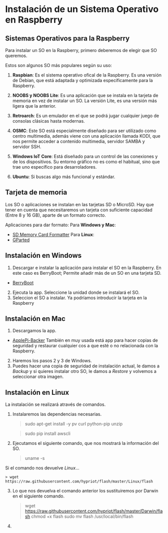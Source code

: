 # Instalación de un Sistema Operativo en Raspberry

## Sistemas Operativos para la Raspberry

Para instalar un SO en la Raspberry, primero deberemos de elegir que SO queremos.

Estos son algunos SO más populares según su uso:

  1. **Raspbian**: Es el sistema operativo ofical de la Raspberry. Es una versión de Debian, que está adaptada y optimizada específicamente para la Raspberry.

  2. **NOOBS y NOOBS Lite**: Es una aplicación que se instala en la tarjeta de memoria en vez de instalar un SO. La versión Lite, es una versión más ligera que la anterior.

  3. **Retroarch**: Es un emulador en el que se podrá jugar cualquier juego de consolas clásicas hasta modernas.

  4. **OSMC**: Este SO está especialmente diseñado para ser utilizado como centro multimedia, además viene con una aplicación llamada KODI, que nos permite acceder a contenido multimedia, servidor SAMBA y servidor SSH.

  5. **Windows IoT Core**: Está diseñado para un control de las conexiones y de los dispositivos. Su entorno gráfico no es como el habitual, sino que trae uno específico para desarroladores.

  6. **Ubuntu**: Si buscas algo más funcional y estándar.

## Tarjeta de memoria

Los SO o aplicaciones se instalan en las tarjetas SD o MicroSD. Hay que tener en cuenta que necesitaremos un tarjeta con suficiente capacidad (Entre 8 y 16 GB), aparte de un formato correcto.

Aplicaciones para dar formato:
Para **Windows y Mac**:
- [SD Memory Card Formatter](https://www.sdcard.org/downloads/formatter/)
Para **Linux**:
- [GParted](https://gparted.org/download.php)

## Instalación en Windows

1. Descargar e instalar la aplicación para instalar el SO en la Raspberry. En este caso es BerryBoot; Permite añadir más de un SO en una tarjeta SD.
- [BerryBoot](https://www.berryterminal.com/doku.php/berryboot)
2. Ejecuta la app. Seleccione la unidad donde se instalará el SO.
3. Seleccion el SO a instalar.
Ya podríamos introducir la tarjeta en la Raspberry

## Instalación en Mac

1. Descargamos la app.
- [ApplePi-Backer](https://www.tweaking4all.com/hardware/raspberry-pi/applepi-baker-v2/)
También en muy usada está app para hacer copias de seguridad y restaurar cualquier cos	a que esté o no relacionada con la Raspberry.
2. Haremos los pasos 2 y 3 de Windows.
3. Puedes hacer una copia de seguridad de instalación actual, le damos a _Backup_ y si quieres instalar otro SO, le damos a _Restore_ y volvemos a seleccionar otra imagen.

## Instalación en Linux

La instalación se realizará através de comandos.

1. Instalaremos las dependencias necesarias.
	>sudo apt-get install -y pv curl python-pip unzip

	>sudo pip install awscli

2. Ejecutamos el siguiente comando, que nos mostrará la información del SO.

	>uname -s

Si el comando nos devuelve _Linux_...

	> wget https://raw.githubusercontent.com/hypriot/flash/master/Linux/flash

3. Lo que nos devuelva el comando anterior los sustituiremos por Darwin en el siguiente comando.

	>wget https://raw.githubusercontent.com/hypriot/flash/master/Darwin/flash
	chmod +x flash
	sudo mv flash /usr/local/bin/flash

4. 

	
